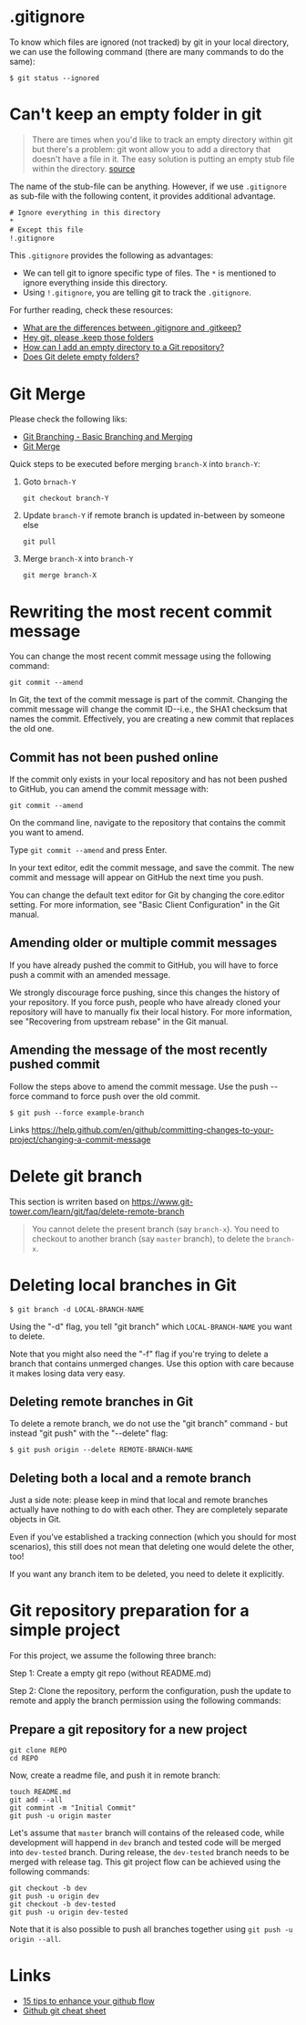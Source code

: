 
# .gitignore

To know which files are ignored (not tracked) by git in your local directory, we can use the following command (there are many commands to do the same):
```
$ git status --ignored
```


# Can't keep an empty folder in git

>There are times when you'd like to track an empty directory within git but there's a problem: git wont allow you to add a directory that doesn't have a file in it.  The easy solution is putting an empty stub file within the directory. [source](https://davidwalsh.name/git-empty-directory)

The name of the stub-file can be anything. However, if we use `.gitignore` as sub-file with the following content, it provides additional advantage.
```txt
# Ignore everything in this directory
*
# Except this file
!.gitignore
```
This `.gitignore` provides the following as advantages:
- We can tell git to ignore specific type of files. The `*` is mentioned to ignore everything inside this directory. 
- Using `!.gitignore`, you are telling git to track the `.gitignore`.

For further reading, check these resources:
- [What are the differences between .gitignore and .gitkeep?](https://stackoverflow.com/questions/7229885/what-are-the-differences-between-gitignore-and-gitkeep)
- [Hey git, please .keep those folders](https://medium.com/@kinduff/hey-git-please-keep-those-folders-eb0ed37621c8)
- [How can I add an empty directory to a Git repository?](https://stackoverflow.com/questions/115983/how-can-i-add-an-empty-directory-to-a-git-repository)
- [Does Git delete empty folders?](https://superuser.com/questions/1472515/does-git-delete-empty-folders)

# Git Merge
Please check the following liks:
- [Git Branching - Basic Branching and Merging](https://git-scm.com/book/en/v2/Git-Branching-Basic-Branching-and-Merging)
- [Git Merge](https://www.atlassian.com/git/tutorials/using-branches/git-merge)

Quick steps to be executed before merging `branch-X` into `branch-Y`:
1. Goto `brnach-Y`
    ```
    git checkout branch-Y
    ```
1. Update `branch-Y` if remote branch is updated in-between by someone else
    ```
    git pull
    ```
1. Merge `branch-X` into `branch-Y`
    ```
    git merge branch-X
    ```

# Rewriting the most recent commit message
You can change the most recent commit message using the following command:
```
git commit --amend
```

In Git, the text of the commit message is part of the commit. Changing the commit message will change the commit ID--i.e., the SHA1 checksum that names the commit. Effectively, you are creating a new commit that replaces the old one.

## Commit has not been pushed online
If the commit only exists in your local repository and has not been pushed to GitHub, you can amend the commit message with: 
```
git commit --amend
```
On the command line, navigate to the repository that contains the commit you want to amend.

Type `git commit --amend` and press Enter.

In your text editor, edit the commit message, and save the commit. The new commit and message will appear on GitHub the next time you push.

You can change the default text editor for Git by changing the core.editor setting. For more information, see "Basic Client Configuration" in the Git manual.

## Amending older or multiple commit messages
If you have already pushed the commit to GitHub, you will have to force push a commit with an amended message.

We strongly discourage force pushing, since this changes the history of your repository. If you force push, people who have already cloned your repository will have to manually fix their local history. For more information, see "Recovering from upstream rebase" in the Git manual.

## Amending the message of the most recently pushed commit

Follow the steps above to amend the commit message.
Use the push --force command to force push over the old commit.
```
$ git push --force example-branch
```

Links
https://help.github.com/en/github/committing-changes-to-your-project/changing-a-commit-message

# Delete git branch
This section is wrriten based on https://www.git-tower.com/learn/git/faq/delete-remote-branch

> You cannot delete the present branch (say `branch-x`). You need to checkout to another branch (say `master` branch), to delete the `branch-x`. 

# Deleting local branches in Git
```
$ git branch -d LOCAL-BRANCH-NAME
```
Using the "-d" flag, you tell "git branch" which `LOCAL-BRANCH-NAME` you want to delete.

Note that you might also need the "-f" flag if you're trying to delete a branch that contains unmerged changes. Use this option with care because it makes losing data very easy.

## Deleting remote branches in Git
To delete a remote branch, we do not use the "git branch" command - but instead "git push" with the "--delete" flag:
```
$ git push origin --delete REMOTE-BRANCH-NAME
```

## Deleting both a local and a remote branch
Just a side note: please keep in mind that local and remote branches actually have nothing to do with each other. They are completely separate objects in Git.

Even if you've established a tracking connection (which you should for most scenarios), this still does not mean that deleting one would delete the other, too!

If you want any branch item to be deleted, you need to delete it explicitly.

# Git repository preparation for a simple project

For this project, we assume the following three branch:

Step 1: Create a empty git repo (without README.md)

Step 2: Clone the repository, perform the configuration, push the update to remote and apply the branch permission using the following commands:

## Prepare a git repository for a new project

```
git clone REPO
cd REPO
```
Now, create a readme file, and push it in remote branch:     

```
touch README.md
git add --all
git commint -m "Initial Commit"
git push -u origin master
```
Let's assume that `master` branch will contains of the released code, while development will happend in `dev` branch and tested code will be merged into `dev-tested` branch. During release, the `dev-tested` branch needs to be merged with release tag. This git project flow can be achieved using the following commands:
```
git checkout -b dev
git push -u origin dev
git checkout -b dev-tested
git push -u origin dev-tested
```
Note that it is also possible to push all branches together using `git push -u origin --all`.


# Links
- [15 tips to enhance your github flow](https://hackernoon.com/15-tips-to-enhance-your-github-flow-6af7ceb0d8a3)
- [Github git cheat sheet](https://github.github.com/training-kit/downloads/github-git-cheat-sheet.pdf)

